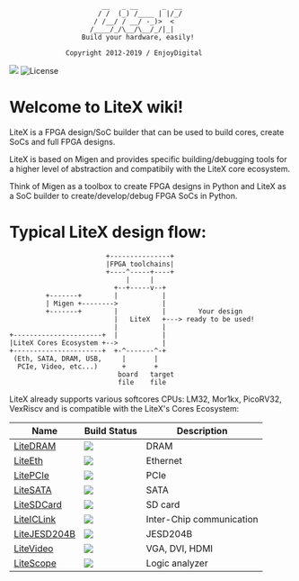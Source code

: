 ```
                       __   _ __      _  __
                      / /  (_) /____ | |/_/
                     / /__/ / __/ -_)>  <
                    /____/_/\__/\__/_/|_|
                  Build your hardware, easily!

              Copyright 2012-2019 / EnjoyDigital
```
[![](https://travis-ci.com/enjoy-digital/litex.svg?branch=master)](https://travis-ci.com/enjoy-digital/litex)
![License](https://img.shields.io/badge/License-BSD%202--Clause-orange.svg)
# Welcome to LiteX wiki!
LiteX is a FPGA design/SoC builder that can be used to build cores, create
SoCs and full FPGA designs.

LiteX is based on Migen and provides specific building/debugging tools for
a higher level of abstraction and compatibily with the LiteX core ecosystem.

Think of Migen as a toolbox to create FPGA designs in Python and LiteX as a
SoC builder to create/develop/debug FPGA SoCs in Python.

# Typical LiteX design flow:
```
                        +---------------+
                        |FPGA toolchains|
                        +----^-----+----+
                             |     |
                          +--+-----v--+
         +-------+        |           |
         | Migen +-------->           |
         +-------+        |           |        Your design
                          |   LiteX   +---> ready to be used!
                          |           |
+----------------------+  |           |
|LiteX Cores Ecosystem +-->           |
+----------------------+  +-^-------^-+
 (Eth, SATA, DRAM, USB,     |       |
  PCIe, Video, etc...)      +       +
                           board   target
                           file    file
```
LiteX already supports various softcores CPUs: LM32, Mor1kx, PicoRV32, VexRiscv
and is compatible with the LiteX's Cores Ecosystem:

| Name                                                         | Build Status                                                            | Description                   |
| ------------------------------------------------------------ | ----------------------------------------------------------------------- | ----------------------------- |
| [LiteDRAM](http://github.com/enjoy-digital/litedram)         | [![](https://travis-ci.org/enjoy-digital/litedram.svg?branch=master)](https://travis-ci.org/enjoy-digital/litedram)     | DRAM        |
| [LiteEth](http://github.com/enjoy-digital/liteeth)           | [![](https://travis-ci.com/enjoy-digital/liteeth.svg?branch=master)](https://travis-ci.com/enjoy-digital/liteeth)       | Ethernet                      |
| [LitePCIe](http://github.com/enjoy-digital/litepcie)         | [![](https://travis-ci.com/enjoy-digital/litepcie.svg?branch=master)](https://travis-ci.com/enjoy-digital/litpcie)     | PCIe                          |
| [LiteSATA](http://github.com/enjoy-digital/litesata)         | [![](https://travis-ci.com/enjoy-digital/litesata.svg?branch=master)](https://travis-ci.com/enjoy-digital/litesata)     | SATA                          |
| [LiteSDCard](http://github.com/enjoy-digital/litesdcard)     | [![](https://travis-ci.com/enjoy-digital/litesdcard.svg?branch=master)](https://travis-ci.com/enjoy-digital/litesdcard)   | SD card                       |
| [LiteICLink](http://github.com/enjoy-digital/liteiclink)     | [![](https://travis-ci.com/enjoy-digital/liteiclink.svg?branch=master)](https://travis-ci.com/enjoy-digital/liteiclink)   | Inter-Chip communication      |
| [LiteJESD204B](http://github.com/enjoy-digital/litejesd204b) | [![](https://travis-ci.com/enjoy-digital/litejesd204b.svg?branch=master)](https://travis-ci.com/enjoy-digital/litejesd204b) | JESD204B                      |
| [LiteVideo](http://github.com/enjoy-digital/litevideo)       | [![](https://travis-ci.com/enjoy-digital/litevideo.svg?branch=master)](https://travis-ci.com/enjoy-digital/litevideo)    | VGA, DVI, HDMI                     |
| [LiteScope](http://github.com/enjoy-digital/litescope)       | [![](https://travis-ci.com/enjoy-digital/litescope.svg?branch=master)](https://travis-ci.com/enjoy-digital/litescope)    | Logic analyzer  |
